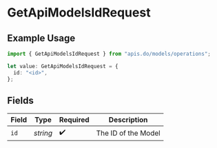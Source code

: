 # GetApiModelsIdRequest

## Example Usage

```typescript
import { GetApiModelsIdRequest } from "apis.do/models/operations";

let value: GetApiModelsIdRequest = {
  id: "<id>",
};
```

## Fields

| Field               | Type                | Required            | Description         |
| ------------------- | ------------------- | ------------------- | ------------------- |
| `id`                | *string*            | :heavy_check_mark:  | The ID of the Model |